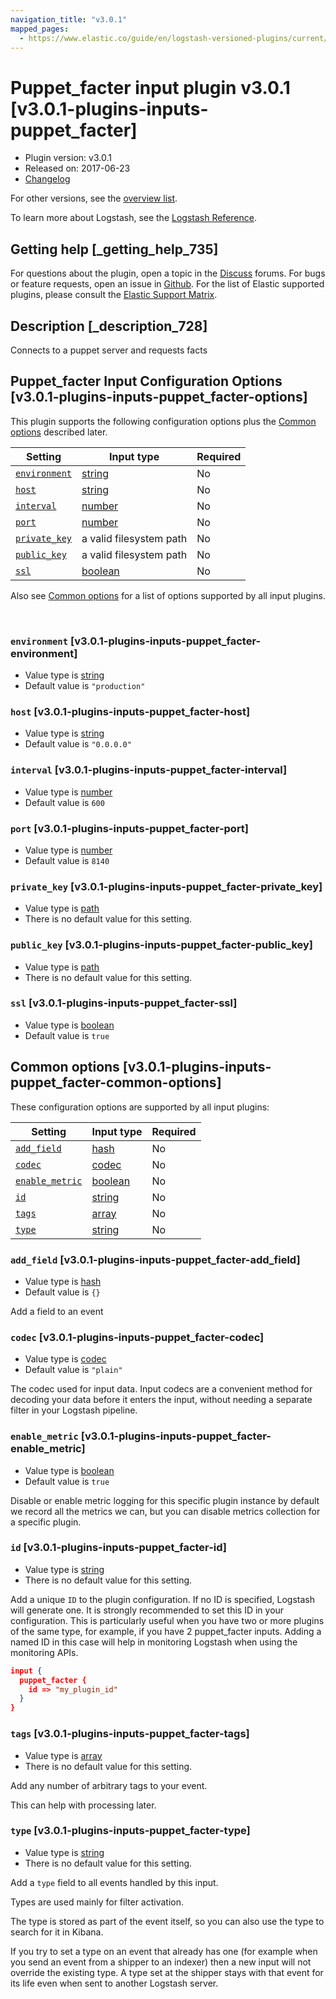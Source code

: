 ```yaml
---
navigation_title: "v3.0.1"
mapped_pages:
  - https://www.elastic.co/guide/en/logstash-versioned-plugins/current/v3.0.1-plugins-inputs-puppet_facter.html
---
```


# Puppet_facter input plugin v3.0.1 [v3.0.1-plugins-inputs-puppet_facter]


* Plugin version: v3.0.1
* Released on: 2017-06-23
* [Changelog](https://github.com/logstash-plugins/logstash-input-puppet_facter/blob/v3.0.1/CHANGELOG.md)

For other versions, see the [overview list](input-puppet_facter-index.md).

To learn more about Logstash, see the [Logstash Reference](logstash://reference/index.md).

## Getting help [_getting_help_735]

For questions about the plugin, open a topic in the [Discuss](http://discuss.elastic.co) forums. For bugs or feature requests, open an issue in [Github](https://github.com/logstash-plugins/logstash-input-puppet_facter). For the list of Elastic supported plugins, please consult the [Elastic Support Matrix](https://www.elastic.co/support/matrix#matrix_logstash_plugins).


## Description [_description_728]

Connects to a puppet server and requests facts


## Puppet_facter Input Configuration Options [v3.0.1-plugins-inputs-puppet_facter-options]

This plugin supports the following configuration options plus the [Common options](v3-0-1-plugins-inputs-puppet_facter.md#v3.0.1-plugins-inputs-puppet_facter-common-options) described later.

| Setting | Input type | Required |
| --- | --- | --- |
| [`environment`](v3-0-1-plugins-inputs-puppet_facter.md#v3.0.1-plugins-inputs-puppet_facter-environment) | [string](logstash://reference/configuration-file-structure.md#string) | No |
| [`host`](v3-0-1-plugins-inputs-puppet_facter.md#v3.0.1-plugins-inputs-puppet_facter-host) | [string](logstash://reference/configuration-file-structure.md#string) | No |
| [`interval`](v3-0-1-plugins-inputs-puppet_facter.md#v3.0.1-plugins-inputs-puppet_facter-interval) | [number](logstash://reference/configuration-file-structure.md#number) | No |
| [`port`](v3-0-1-plugins-inputs-puppet_facter.md#v3.0.1-plugins-inputs-puppet_facter-port) | [number](logstash://reference/configuration-file-structure.md#number) | No |
| [`private_key`](v3-0-1-plugins-inputs-puppet_facter.md#v3.0.1-plugins-inputs-puppet_facter-private_key) | a valid filesystem path | No |
| [`public_key`](v3-0-1-plugins-inputs-puppet_facter.md#v3.0.1-plugins-inputs-puppet_facter-public_key) | a valid filesystem path | No |
| [`ssl`](v3-0-1-plugins-inputs-puppet_facter.md#v3.0.1-plugins-inputs-puppet_facter-ssl) | [boolean](logstash://reference/configuration-file-structure.md#boolean) | No |

Also see [Common options](v3-0-1-plugins-inputs-puppet_facter.md#v3.0.1-plugins-inputs-puppet_facter-common-options) for a list of options supported by all input plugins.

 

### `environment` [v3.0.1-plugins-inputs-puppet_facter-environment]

* Value type is [string](logstash://reference/configuration-file-structure.md#string)
* Default value is `"production"`


### `host` [v3.0.1-plugins-inputs-puppet_facter-host]

* Value type is [string](logstash://reference/configuration-file-structure.md#string)
* Default value is `"0.0.0.0"`


### `interval` [v3.0.1-plugins-inputs-puppet_facter-interval]

* Value type is [number](logstash://reference/configuration-file-structure.md#number)
* Default value is `600`


### `port` [v3.0.1-plugins-inputs-puppet_facter-port]

* Value type is [number](logstash://reference/configuration-file-structure.md#number)
* Default value is `8140`


### `private_key` [v3.0.1-plugins-inputs-puppet_facter-private_key]

* Value type is [path](logstash://reference/configuration-file-structure.md#path)
* There is no default value for this setting.


### `public_key` [v3.0.1-plugins-inputs-puppet_facter-public_key]

* Value type is [path](logstash://reference/configuration-file-structure.md#path)
* There is no default value for this setting.


### `ssl` [v3.0.1-plugins-inputs-puppet_facter-ssl]

* Value type is [boolean](logstash://reference/configuration-file-structure.md#boolean)
* Default value is `true`



## Common options [v3.0.1-plugins-inputs-puppet_facter-common-options]

These configuration options are supported by all input plugins:

| Setting | Input type | Required |
| --- | --- | --- |
| [`add_field`](v3-0-1-plugins-inputs-puppet_facter.md#v3.0.1-plugins-inputs-puppet_facter-add_field) | [hash](logstash://reference/configuration-file-structure.md#hash) | No |
| [`codec`](v3-0-1-plugins-inputs-puppet_facter.md#v3.0.1-plugins-inputs-puppet_facter-codec) | [codec](logstash://reference/configuration-file-structure.md#codec) | No |
| [`enable_metric`](v3-0-1-plugins-inputs-puppet_facter.md#v3.0.1-plugins-inputs-puppet_facter-enable_metric) | [boolean](logstash://reference/configuration-file-structure.md#boolean) | No |
| [`id`](v3-0-1-plugins-inputs-puppet_facter.md#v3.0.1-plugins-inputs-puppet_facter-id) | [string](logstash://reference/configuration-file-structure.md#string) | No |
| [`tags`](v3-0-1-plugins-inputs-puppet_facter.md#v3.0.1-plugins-inputs-puppet_facter-tags) | [array](logstash://reference/configuration-file-structure.md#array) | No |
| [`type`](v3-0-1-plugins-inputs-puppet_facter.md#v3.0.1-plugins-inputs-puppet_facter-type) | [string](logstash://reference/configuration-file-structure.md#string) | No |

### `add_field` [v3.0.1-plugins-inputs-puppet_facter-add_field]

* Value type is [hash](logstash://reference/configuration-file-structure.md#hash)
* Default value is `{}`

Add a field to an event


### `codec` [v3.0.1-plugins-inputs-puppet_facter-codec]

* Value type is [codec](logstash://reference/configuration-file-structure.md#codec)
* Default value is `"plain"`

The codec used for input data. Input codecs are a convenient method for decoding your data before it enters the input, without needing a separate filter in your Logstash pipeline.


### `enable_metric` [v3.0.1-plugins-inputs-puppet_facter-enable_metric]

* Value type is [boolean](logstash://reference/configuration-file-structure.md#boolean)
* Default value is `true`

Disable or enable metric logging for this specific plugin instance by default we record all the metrics we can, but you can disable metrics collection for a specific plugin.


### `id` [v3.0.1-plugins-inputs-puppet_facter-id]

* Value type is [string](logstash://reference/configuration-file-structure.md#string)
* There is no default value for this setting.

Add a unique `ID` to the plugin configuration. If no ID is specified, Logstash will generate one. It is strongly recommended to set this ID in your configuration. This is particularly useful when you have two or more plugins of the same type, for example, if you have 2 puppet_facter inputs. Adding a named ID in this case will help in monitoring Logstash when using the monitoring APIs.

```json
input {
  puppet_facter {
    id => "my_plugin_id"
  }
}
```


### `tags` [v3.0.1-plugins-inputs-puppet_facter-tags]

* Value type is [array](logstash://reference/configuration-file-structure.md#array)
* There is no default value for this setting.

Add any number of arbitrary tags to your event.

This can help with processing later.


### `type` [v3.0.1-plugins-inputs-puppet_facter-type]

* Value type is [string](logstash://reference/configuration-file-structure.md#string)
* There is no default value for this setting.

Add a `type` field to all events handled by this input.

Types are used mainly for filter activation.

The type is stored as part of the event itself, so you can also use the type to search for it in Kibana.

If you try to set a type on an event that already has one (for example when you send an event from a shipper to an indexer) then a new input will not override the existing type. A type set at the shipper stays with that event for its life even when sent to another Logstash server.



